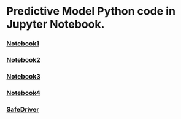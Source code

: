 # Predictive Model Python code in Jupyter Notebook.
### [Notebook1](http://htmlpreview.github.io/?https://github.com/lj015625/Predictive-Model/blob/master/Code/HW1_Notebook1.html)
### [Notebook2](http://htmlpreview.github.io/?https://github.com/lj015625/Predictive-Model/blob/master/Code/HW1_Notebook2.html)
### [Notebook3](http://htmlpreview.github.io/?https://github.com/lj015625/Predictive-Model/blob/master/Code/HW1_Notebook3.html)
### [Notebook4](http://htmlpreview.github.io/?https://github.com/lj015625/Predictive-Model/blob/master/Code/HW1_Notebook4.html)
### [SafeDriver](http://htmlpreview.github.io/?https://github.com/lj015625/Predictive-Model/blob/master/Code/HW2_SafeDriver.html)